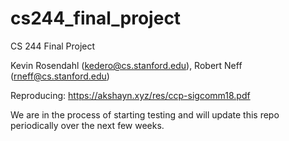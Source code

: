 # cs244_final_project

CS 244 Final Project

Kevin Rosendahl (kedero@cs.stanford.edu), Robert Neff (rneff@cs.stanford.edu)

Reproducing: https://akshayn.xyz/res/ccp-sigcomm18.pdf

We are in the process of starting testing and will update this repo periodically over the next few weeks.
